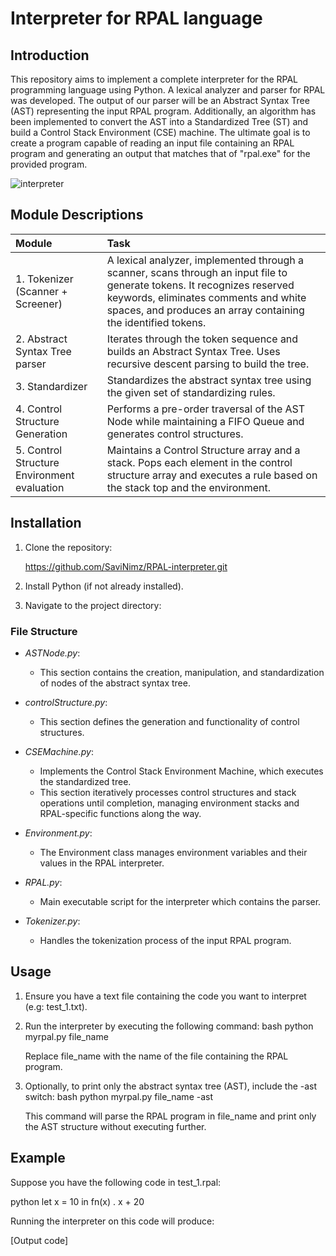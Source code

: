 # Interpreter for RPAL language

## Introduction

This repository aims to implement a complete interpreter for the RPAL programming language using Python. 
A lexical analyzer and parser for RPAL was developed. The output of our parser will be an Abstract Syntax Tree (AST) representing the input RPAL program. Additionally,  an algorithm has been implemented to convert the AST into a Standardized Tree (ST) and build a Control Stack Environment (CSE) machine. The ultimate goal is to create a program capable of reading an input file containing an RPAL program and generating an output that matches that of "rpal.exe" for the provided program.

![interpreter](https://github.com/SaviNimz/RPAL-interpreter/assets/108650897/0b223583-dfc0-45c1-bdf4-39a4292142ed)


## Module Descriptions
| Module                              | Task                                                                                                   |
| :---------------------------------- | :----------------------------------------------------------------------------------------------------- |
| 1. Tokenizer (Scanner + Screener)  | A lexical analyzer, implemented through a scanner, scans through an input file to generate tokens. It recognizes reserved keywords, eliminates comments and white spaces, and produces an array containing the identified tokens. |
| 2. Abstract Syntax Tree parser      | Iterates through the token sequence and builds an Abstract Syntax Tree. Uses recursive descent parsing to build the tree. |
| 3. Standardizer                     | Standardizes the abstract syntax tree using the given set of standardizing rules.                      |
| 4. Control Structure Generation     | Performs a pre-order traversal of the AST Node while maintaining a FIFO Queue and generates control structures. |
| 5. Control Structure Environment evaluation | Maintains a Control Structure array and a stack. Pops each element in the control structure array and executes a rule based on the stack top and the environment. |


## Installation

1. Clone the repository:
    
    https://github.com/SaviNimz/RPAL-interpreter.git
    
2. Install Python (if not already installed).
3. Navigate to the project directory:


### File Structure
- *ASTNode.py*: 
    - This section contains the creation, manipulation, and standardization of nodes of the abstract syntax tree.

- *controlStructure.py*: 
    - This section defines the generation and functionality of control structures.

- *CSEMachine.py*: 
    - Implements the Control Stack Environment Machine, which executes the standardized tree.
    - This section iteratively processes control structures and stack operations until completion, managing environment stacks and RPAL-specific functions along the way.

- *Environment.py*: 
    - The Environment class manages environment variables and their values in the RPAL interpreter.

- *RPAL.py*: 
    - Main executable script for the interpreter which contains the parser.

- *Tokenizer.py*: 
    - Handles the tokenization process of the input RPAL program.


## Usage

1. Ensure you have a text file containing the code you want to interpret (e.g: test_1.txt).
2. Run the interpreter by executing the following command:
    bash
    python myrpal.py file_name
    

    Replace file_name with the name of the file containing the RPAL program.

3. Optionally, to print only the abstract syntax tree (AST), include the -ast switch:
    bash
    python myrpal.py file_name -ast
    

    This command will parse the RPAL program in file_name and print only the AST structure without executing further.


## Example

Suppose you have the following code in test_1.rpal:

python
let x = 10 in
    fn(x) . x + 20


Running the interpreter on this code will produce:


[Output code]